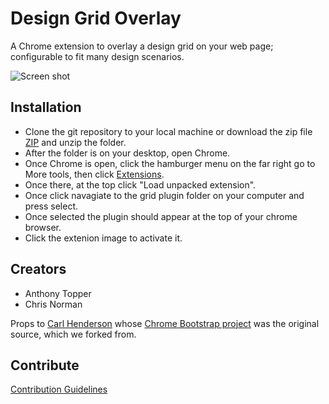 Design Grid Overlay
===================

A Chrome extension to overlay a design grid on your web page; configurable to fit many design scenarios.

![Screen shot](https://raw.githubusercontent.com/eBay/Design-Grid-Overlay/master/screen_shot.png)

## Installation

* Clone the git repository to your local machine or download the zip file [ZIP](https://github.com/eBay/Design-Grid-Overlay/archive/master.zip) and unzip the folder.
* After the folder is on your desktop, open Chrome.
* Once Chrome is open, click the hamburger menu on the far right go to More tools, then click [Extensions](chrome://extensions/).
* Once there, at the top click "Load unpacked extension".
* Once click navagiate to the grid plugin folder on your computer and press select.
* Once selected the plugin should appear at the top of your chrome browser.
* Click the extenion image to activate it.

## Creators

* Anthony Topper
* Chris Norman

Props to [Carl Henderson](https://github.com/chuckhendo) whose [Chrome Bootstrap project](https://github.com/chuckhendo/chrome-bootstrap) was the original source, which we forked from.

## Contribute

[Contribution Guidelines](CONTRIBUTING.md)
